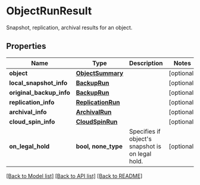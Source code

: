 # ObjectRunResult

Snapshot, replication, archival results for an object.

## Properties
Name | Type | Description | Notes
------------ | ------------- | ------------- | -------------
**object** | [**ObjectSummary**](ObjectSummary.md) |  | [optional] 
**local_snapshot_info** | [**BackupRun**](BackupRun.md) |  | [optional] 
**original_backup_info** | [**BackupRun**](BackupRun.md) |  | [optional] 
**replication_info** | [**ReplicationRun**](ReplicationRun.md) |  | [optional] 
**archival_info** | [**ArchivalRun**](ArchivalRun.md) |  | [optional] 
**cloud_spin_info** | [**CloudSpinRun**](CloudSpinRun.md) |  | [optional] 
**on_legal_hold** | **bool, none_type** | Specifies if object&#39;s snapshot is on legal hold. | [optional] 

[[Back to Model list]](../README.md#documentation-for-models) [[Back to API list]](../README.md#documentation-for-api-endpoints) [[Back to README]](../README.md)


